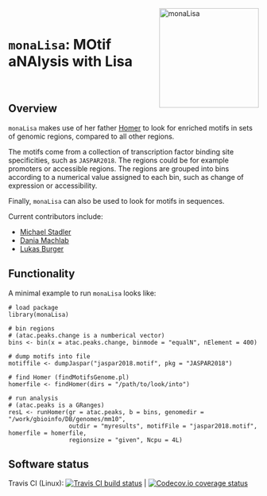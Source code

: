 <img src="vignettes/monaLisa_logo_v1.png" align="right" alt="monaLisa" width="200px"/>

<br>

# `monaLisa`: MOtif aNAlysis with Lisa

<br>

## Overview

`monaLisa` makes use of her father [Homer](http://homer.ucsd.edu/homer/index.html)
to look for enriched motifs in sets of genomic regions, compared to all other regions.

The motifs come from a collection of transcription factor binding site specificities,
such as `JASPAR2018`. The regions could be for example promoters or accessible regions.
The regions are grouped into bins according to a numerical value assigned to each
bin, such as change of expression or accessibility.

Finally, `monaLisa` can also be used to look for motifs in sequences.

Current contributors include:

- [Michael Stadler](https://github.com/mbstadler)
- [Dania Machlab](https://github.com/machlabd)
- [Lukas Burger](https://github.com/LukasBurger)

## Functionality

A minimal example to run `monaLisa` looks like:

```
# load package
library(monaLisa)

# bin regions
# (atac.peaks.change is a numberical vector)
bins <- bin(x = atac.peaks.change, binmode = "equalN", nElement = 400)

# dump motifs into file
motiffile <- dumpJaspar("jaspar2018.motif", pkg = "JASPAR2018")

# find Homer (findMotifsGenome.pl)
homerfile <- findHomer(dirs = "/path/to/look/into")

# run analysis
# (atac.peaks is a GRanges)
resL <- runHomer(gr = atac.peaks, b = bins, genomedir = "/work/gbioinfo/DB/genomes/mm10",
                 outdir = "myresults", motifFile = "jaspar2018.motif", homerfile = homerfile,
                 regionsize = "given", Ncpu = 4L)

```

## Software status

Travis CI (Linux): [![Travis CI build status](https://travis-ci.com/fmicompbio/monaLisa.svg?branch=master)](https://travis-ci.com/fmicompbio/monaLisa) | [![Codecov.io coverage status](https://codecov.io/github/fmicompbio/monaLisa/coverage.svg?branch=master)](https://codecov.io/github/fmicompbio/monaLisa)

<!--
## Reference
`EISA` has been described in:  

"Analysis of intronic and exonic reads in RNA-seq data characterizes
transcriptional and post-transcriptional regulation."  
Gaidatzis D., Burger L., Florescu M. and Stadler, M.B.  
*Nat Biotechnol.* **2015**; 33(7):722-9.
[PubMed: 26098447](https://www.ncbi.nlm.nih.gov/pubmed/26098447), [doi: 10.1038/nbt.3269](https://doi.org/10.1038/nbt.3269)

## Download from Bioconductor
[QuasR download page](https://bioconductor.org/packages/QuasR/)

## Software status

| Platforms |  OS  | R CMD check | Coverage | 
|:----------------:|:----------------:|:----------------:|:----------------:|
| Travis CI | Linux | [![Travis CI build status](https://travis-ci.com/fmicompbio/QuasR.svg?branch=master)](https://travis-ci.com/fmicompbio/QuasR) | [![Codecov.io coverage status](https://codecov.io/github/fmicompbio/QuasR/coverage.svg?branch=master)](https://codecov.io/github/fmicompbio/QuasR) |
| Bioc ([_devel_](http://bioconductor.org/packages/devel/bioc/html/QuasR.html)) | Multiple | [![Bioconductor-devel Build Status](http://bioconductor.org/shields/build/devel/bioc/QuasR.svg)](http://bioconductor.org/checkResults/devel/bioc-LATEST/QuasR) | `NA` |
| Bioc ([_release_](http://bioconductor.org/packages/release/bioc/html/QuasR.html)) | Multiple | [![Bioconductor-release Build Status](http://bioconductor.org/shields/build/release/bioc/QuasR.svg)](http://bioconductor.org/checkResults/release/bioc-LATEST/QuasR) | `NA` |
-->
